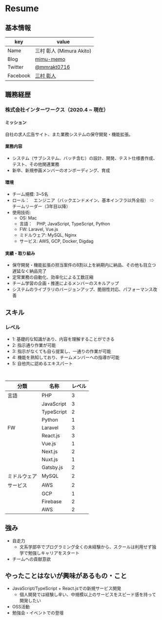 # Resume

## 基本情報

|key|value|
|---|-----|
|Name|三村 彰人 (Mimura Akito)|
|Blog|[mimu-memo](https://mimu-memo.com)|
|Twitter|[@mmrakt0716](https://twitter.com/mmrakt0716)|
|Facebook|[三村 彰人](https://www.facebook.com/akito.mimura.5)|

## 職務経歴

### 株式会社インターワークス（2020.4 ~ 現在）

#### ミッション

自社の求人広告サイト、また業務システムの保守開発・機能拡張。

#### 業務内容

- システム（サブシステム、バッチ含む）の設計、開発、テスト仕様書作成、テスト、その他関連業務
- 新卒、新規参画メンバーのオンボーディング、育成

#### 環境

- チーム規模: 3~5名
- ロール：　エンジニア（バックエンドメイン、基本インフラ以外全般） ⇨ チームリーダー（3年目以降）
- 使用技術: 
  - OS: Mac
  - 言語：　PHP, JavaScript, TypeScript, Python
  - FW: Laravel, Vue.js
  - ミドルウェア: MySQL, Nginx
  - サービス: AWS, GCP, Docker, Digdag


#### 実績・取り組み

- 保守開発・機能拡張の担当案件の8割以上を納期内に納品、その他も目立つ遅延なく納品完了
- 定常業務の自動化、効率化による工数圧縮
- チーム学習の企画・推進によるメンバーのスキルアップ
- システムのライブラリのバージョンアップ、脆弱性対応、パフォーマンス改善

## スキル

### レベル

- 1: 基礎的な知識があり、内容を理解することができる
- 2: 指示通り作業が可能
- 3: 指示がなくても自ら提案し、一通りの作業が可能
- 4: 機能を熟知しており、チームメンバーへの指導が可能
- 5: 自他共に認めるエキスパート

<BR>

| 分類 | 名称 | レベル | 
| --- | --- | --- |
| 言語 | PHP | 3 |
|  | JavaScript | 3 |
|  | TypeScript | 2 |
|  | Python | 1 |
| FW | Laravel | 3 |
|  | React.js | 3 |
|  | Vue.js | 1 |
|  | Next.js | 2 |
|  | Nuxt.js | 1 |
|  | Gatsby.js | 2 |
| ミドルウェア | MySQL | 2 |
| サービス | AWS | 2 |
|  | GCP | 1 |
|  | Firebase | 2 |
|  | AWS | 2 |


## 強み

- 自走力
  - 文系学部卒でプログラミング全くの未経験から、スクールは利用せず独学で勉強しキャリアをスタート
- チームへの貢献意欲

## やったことはないが興味があるもの・こと

- JavaScript/TypeScript + React.jsでの新規サービス開発
  - 個人開発では経験し辛い、中規模以上のサービスをスピード感を持って開発したい
- OSS活動
- 勉強会・イベントでの登壇



